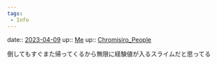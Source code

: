 ```yaml
---
tags:
 - Info
---
```


date:: [2023-04-09](/Daily_Note/2023-04-09.md)
up:: [Me](../Bar/Novel/Chaos/Me.md)
up:: [Chromisiro_People](../Bar/Novel/Nacaria/Chromisiro_People.md)

倒してもすぐまた帰ってくるから無限に経験値が入るスライムだと思ってる